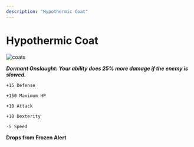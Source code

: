 ```yaml
---
description: "Hypothermic Coat"
---
```


# Hypothermic Coat

![coats](https://cdn.discordapp.com/attachments/1187552567295758487/1188157134576308325/Hypothermic_Coat.png)


***Dormant Onslaught: Your ability does 25% more damage if the enemy is slowed.***

    +15 Defense

    +150 Maximum HP

    +10 Attack

    +10 Dexterity

    -5 Speed

**Drops from Frozen Alert** 
